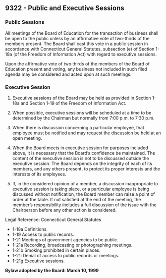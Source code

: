 ## 9322 - Public and Executive Sessions

### Public Sessions

All meetings of the Board of Education for the transaction of business shall be open to the public unless by an affirmative vote of two-thirds of the members present.  The Board shall cast this vote in a public session in accordance with Connecticut General Statutes, subsection (e) of Section 1-18a (of the Freedom of Information Act) with regard to executive sessions.

Upon the affirmative vote of two thirds of the members of the Board of Education present and voting, any business not included in such filed agenda may be considered and acted upon at such meetings.

### Executive Session

1.  Executive sessions of the Board may be held as provided in Section 1-18a and Section 1-19 of the Freedom of Information Act.

2.  When possible, executive sessions will be scheduled at a time to be determined by the Chairman but normally from 7:00 p.m. to 7:30 p.m.

3.  When there is discussion concerning a particular employee, that employee must be notified and may request the discussion be held at an open meeting.

4.  When the Board meets in executive session for purposes included above, it is necessary that the Board’s confidence be maintained.  The content of the executive session is not to be discussed outside the executive session.  The Board depends on the integrity of each of its members, and any others present, to protect its proper interests and the interests of its employees.

5.  If, in the considered opinion of a member, a discussion inappropriate to executive session is taking place, or a particular employee is being discussed without notification, the Board member can raise a point of order at the table.  If not satisfied at the end of the meeting, the member’s responsibility includes a full discussion of the issue with the Chairperson before any other action is considered.

Legal Reference:  Connecticut General Statutes

* 1-18a Definitions.
* 1-19 Access to public records.
* 1-21 Meetings of government agencies to be public.
* 1-21a Recording, broadcasting or photographing meetings.
* 1-21b Smoking prohibited in certain places.
* 1-21i Denial of access to public records or meetings.
* 1-21g Executive sessions.

**Bylaw adopted by the Board:  March 10, 1999**